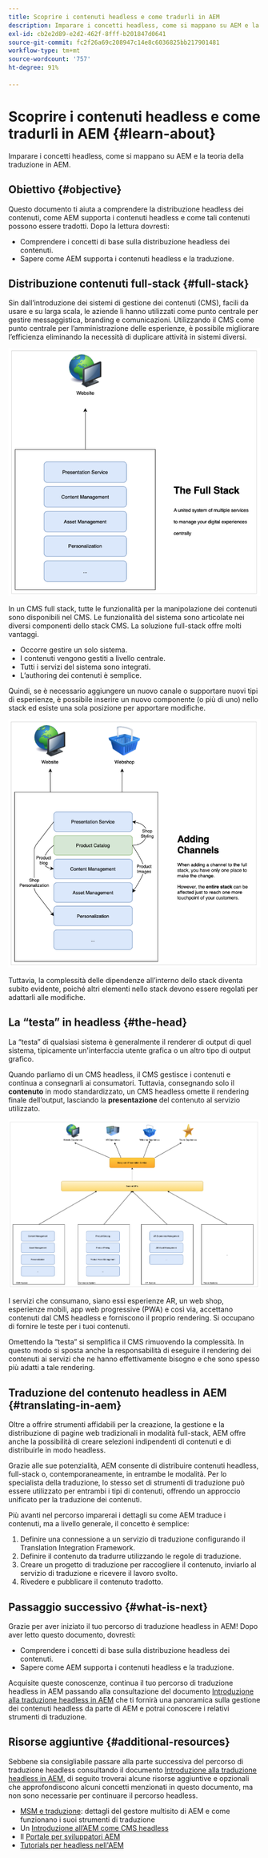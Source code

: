 ```yaml
---
title: Scoprire i contenuti headless e come tradurli in AEM
description: Imparare i concetti headless, come si mappano su AEM e la teoria della traduzione in AEM.
exl-id: cb2e2d89-e2d2-462f-8fff-b201847d0641
source-git-commit: fc2f26a69c208947c14e8c6036825bb217901481
workflow-type: tm+mt
source-wordcount: '757'
ht-degree: 91%

---
```


# Scoprire i contenuti headless e come tradurli in AEM {#learn-about}

Imparare i concetti headless, come si mappano su AEM e la teoria della traduzione in AEM.

## Obiettivo {#objective}

Questo documento ti aiuta a comprendere la distribuzione headless dei contenuti, come AEM supporta i contenuti headless e come tali contenuti possono essere tradotti. Dopo la lettura dovresti:

* Comprendere i concetti di base sulla distribuzione headless dei contenuti.
* Sapere come AEM supporta i contenuti headless e la traduzione.

## Distribuzione contenuti full-stack {#full-stack}

Sin dall’introduzione dei sistemi di gestione dei contenuti (CMS), facili da usare e su larga scala, le aziende li hanno utilizzati come punto centrale per gestire messaggistica, branding e comunicazioni. Utilizzando il CMS come punto centrale per l’amministrazione delle esperienze, è possibile migliorare l’efficienza eliminando la necessità di duplicare attività in sistemi diversi.

![Il classico CMS full-stack](/help/journey-headless/developer/assets/full-stack.png)

In un CMS full stack, tutte le funzionalità per la manipolazione dei contenuti sono disponibili nel CMS. Le funzionalità del sistema sono articolate nei diversi componenti dello stack CMS. La soluzione full-stack offre molti vantaggi.

* Occorre gestire un solo sistema.
* I contenuti vengono gestiti a livello centrale.
* Tutti i servizi del sistema sono integrati.
* L’authoring dei contenuti è semplice.

Quindi, se è necessario aggiungere un nuovo canale o supportare nuovi tipi di esperienze, è possibile inserire un nuovo componente (o più di uno) nello stack ed esiste una sola posizione per apportare modifiche.

![Aggiungere un nuovo canale allo stack](/help/journey-headless/developer/assets/adding-channel.png)

Tuttavia, la complessità delle dipendenze all’interno dello stack diventa subito evidente, poiché altri elementi nello stack devono essere regolati per adattarli alle modifiche.

## La “testa” in headless {#the-head}

La “testa” di qualsiasi sistema è generalmente il renderer di output di quel sistema, tipicamente un&#39;interfaccia utente grafica o un altro tipo di output grafico.

Quando parliamo di un CMS headless, il CMS gestisce i contenuti e continua a consegnarli ai consumatori. Tuttavia, consegnando solo il **contenuto** in modo standardizzato, un CMS headless omette il rendering finale dell’output, lasciando la **presentazione** del contenuto al servizio utilizzato.

![CMS headless](/help/journey-headless/developer/assets/headless-cms.png)

I servizi che consumano, siano essi esperienze AR, un web shop, esperienze mobili, app web progressive (PWA) e così via, accettano contenuti dal CMS headless e forniscono il proprio rendering. Si occupano di fornire le teste per i tuoi contenuti.

Omettendo la “testa” si semplifica il CMS rimuovendo la complessità. In questo modo si sposta anche la responsabilità di eseguire il rendering dei contenuti ai servizi che ne hanno effettivamente bisogno e che sono spesso più adatti a tale rendering.

## Traduzione del contenuto headless in AEM {#translating-in-aem}

Oltre a offrire strumenti affidabili per la creazione, la gestione e la distribuzione di pagine web tradizionali in modalità full-stack, AEM offre anche la possibilità di creare selezioni indipendenti di contenuti e di distribuirle in modo headless.

Grazie alle sue potenzialità, AEM consente di distribuire contenuti headless, full-stack o, contemporaneamente, in entrambe le modalità. Per lo specialista della traduzione, lo stesso set di strumenti di traduzione può essere utilizzato per entrambi i tipi di contenuti, offrendo un approccio unificato per la traduzione dei contenuti.

Più avanti nel percorso imparerai i dettagli su come AEM traduce i contenuti, ma a livello generale, il concetto è semplice:

1. Definire una connessione a un servizio di traduzione configurando il Translation Integration Framework.
1. Definire il contenuto da tradurre utilizzando le regole di traduzione.
1. Creare un progetto di traduzione per raccogliere il contenuto, inviarlo al servizio di traduzione e ricevere il lavoro svolto.
1. Rivedere e pubblicare il contenuto tradotto.

## Passaggio successivo {#what-is-next}

Grazie per aver iniziato il tuo percorso di traduzione headless in AEM! Dopo aver letto questo documento, dovresti:

* Comprendere i concetti di base sulla distribuzione headless dei contenuti.
* Sapere come AEM supporta i contenuti headless e la traduzione.

Acquisite queste conoscenze, continua il tuo percorso di traduzione headless in AEM passando alla consultazione del documento [Introduzione alla traduzione headless in AEM](getting-started.md) che ti fornirà una panoramica sulla gestione dei contenuti headless da parte di AEM e potrai conoscere i relativi strumenti di traduzione.

## Risorse aggiuntive {#additional-resources}

Sebbene sia consigliabile passare alla parte successiva del percorso di traduzione headless consultando il documento [Introduzione alla traduzione headless in AEM,](getting-started.md) di seguito troverai alcune risorse aggiuntive e opzionali che approfondiscono alcuni concetti menzionati in questo documento, ma non sono necessarie per continuare il percorso headless.

* [MSM e traduzione](/help/sites-administering/msm-and-translation.md): dettagli del gestore multisito di AEM e come funzionano i suoi strumenti di traduzione
* Un [Introduzione all’AEM come CMS headless](/help/sites-developing/headless/introduction.md)
* Il [Portale per sviluppatori AEM](https://experienceleague.adobe.com/landing/experience-manager/headless/developer.html?lang=it)
* [Tutorials per headless nell&#39;AEM](https://experienceleague.adobe.com/docs/experience-manager-learn/getting-started-with-aem-headless/overview.html?lang=it)
